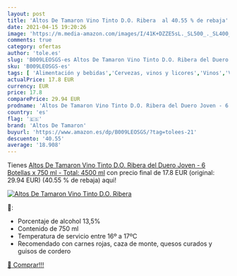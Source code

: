 ```yaml
---
layout: post
title: 'Altos De Tamaron Vino Tinto D.O. Ribera  al 40.55 % de rebaja'
date: 2021-04-15 19:20:26
image: 'https://m.media-amazon.com/images/I/41K+DZZE5sL._SL500_._SL400_.jpg'
comments: true
category: ofertas
author: 'tole.es'
slug: 'B009LEOSGS-es Altos De Tamaron Vino Tinto D.O. Ribera del Duero Joven -...'
sku: 'B009LEOSGS-es'
tags: [ 'Alimentación y bebidas','Cervezas, vinos y licores','Vinos','Vinos tintos','altos de tamaron','tinto','vino', ]
actualPrice: 17.8 EUR
currency: EUR
price: 17.8
comparePrice: 29.94 EUR
prodname: 'Altos De Tamaron Vino Tinto D.O. Ribera del Duero Joven - 6 Botellas x 750 ml - Total: 4500 ml'
country: 'es'
flag: '🇪🇸'
brand: 'Altos De Tamaron'
buyurl: 'https://www.amazon.es/dp/B009LEOSGS/?tag=tolees-21'
descuento: '40.55'
average: '18.908'
---
```


Tienes [Altos De Tamaron Vino Tinto D.O. Ribera del Duero Joven - 6 Botellas x 750 ml - Total: 4500 ml](https://www.amazon.es/dp/B009LEOSGS/?tag=tolees-21) con precio final de  17.8 EUR (original: 29.94 EUR) (40.55 %  de rebaja) aqui!

[![Altos De Tamaron Vino Tinto D.O. Ribera ](https://m.media-amazon.com/images/I/41K+DZZE5sL._SL500_._SL400_.jpg)](https://www.amazon.es/dp/B009LEOSGS/?tag=tolees-21)

🔎:

- Porcentaje de alcohol 13,5%
- Contenido de 750 ml
- Temperatura de servicio entre 16º a 17ºC
- Recomendado con carnes rojas, caza de monte, quesos curados y guisos de cordero

[🛒 Comprar!!!](https://www.amazon.es/dp/B009LEOSGS/?tag=tolees-21)
